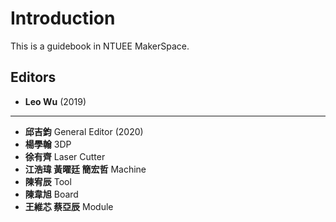 # Introduction

This is a guidebook in NTUEE MakerSpace.

## Editors

* **Leo Wu** (2019)
---
* **邱吉鈞** General Editor (2020)
* **楊學翰** 3DP
* **徐有齊** Laser Cutter
* **江浩瑋 黃曜廷 簡宏哲** Machine
* **陳宥辰** Tool
* **陳韋旭** Board
* **王維芯 蔡亞辰** Module

